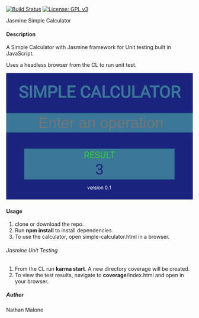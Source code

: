 [![Build Status](https://travis-ci.org/KCEALLC/jasmine-simple-calculator.svg?branch=master)](https://travis-ci.org/KCEALLC/jasmine-simple-calculator)
[![License: GPL v3](https://img.shields.io/badge/License-GPLv3-blue.svg)](https://www.gnu.org/licenses/gpl-3.0)


Jasmine Simple Calculator

#### Description ####
A Simple Calculator with Jasmine framework for  Unit testing built in JavaScript.

Uses a headless browser from the CL to run unit test.

![Simple Calculator](images/simple-calculator.png "Simple Calculator")

#### Usage ####
1. clone or download the repo.
2. Run **npm install** to install dependencies.
3. To use the calculator, open simple-calculator.html in a browser.

###### Jasmine Unit Testing ######
1. From the CL run **karma start**. A new directory coverage will be created. 
2. To view the test results, navigate to **coverage**/index.html and open in your browser.


##### Author #####
Nathan Malone

